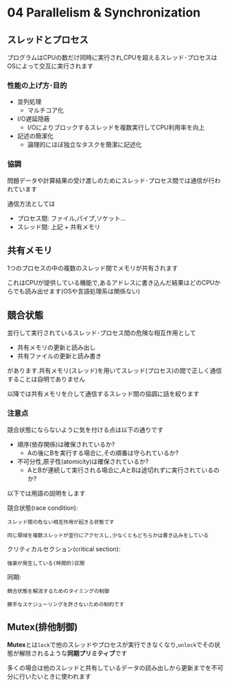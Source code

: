 # 04 Parallelism & Synchronization

## スレッドとプロセス

プログラムはCPUの数だけ同時に実行され,CPUを超えるスレッド･プロセスはOSによって交互に実行されます

### 性能の上げ方･目的

- 並列処理
  - マルチコア化
- I/O遅延隠蔽
  - I/Oによりブロックするスレッドを複数実行してCPU利用率を向上
- 記述の簡潔化
  - 論理的にほぼ独立なタスクを簡潔に記述化

### 協調

問題データや計算結果の受け渡しのためにスレッド･プロセス間では通信が行われています

通信方法としては

- プロセス間: ファイル,パイプ,ソケット...
- スレッド間: 上記 + 共有メモリ

## 共有メモリ

1つのプロセスの中の複数のスレッド間でメモリが共有されます

これはCPUが提供している機能で,あるアドレスに書き込んだ結果はどのCPUからでも読み出せます(OSや言語処理系は関係ない)

## 競合状態

並行して実行されているスレッド･プロセス間の危険な相互作用として

- 共有メモリの更新と読み出し
- 共有ファイルの更新と読み書き

があります.共有メモリ(スレッド)を用いてスレッド(プロセス)の間で正しく通信することは自明でありません

以降では共有メモリを介して通信するスレッド間の協調に話を絞ります

### 注意点

競合状態にならないように気を付ける点は以下の通りです

- 順序(依存関係)は確保されているか?
  - Aの後にBを実行する場合に,その順番は守られているか?
- 不可分性,原子性(atomicity)は確保されているか?
  - AとBが連続して実行される場合に,AとBは途切れずに実行されているのか?

以下では用語の説明をします

競合状態(race condition):

    スレッド間の危ない相互作用が起きる状態です

    同じ領域を複数スレッドが並行にアクセスし,少なくともどちらかは書き込みをしている

クリティカルセクション(critical section):

    強豪が発生している(時間的)区間

同期:

    競合状態を解消するためのタイミングの制御
    
    勝手なスケジューリングを許さないための制約です

## Mutex(排他制御)

**Mutex**とは`lock`で他のスレッドやプロセスが実行できなくなり,`unlock`でその状態が解除されるような**同期プリミティブ**です

多くの場合は他のスレッドと共有しているデータの読み出しから更新までを不可分に行いたいときに使われます
